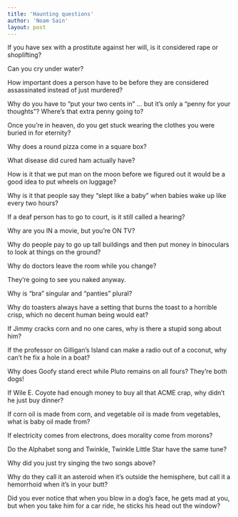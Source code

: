 ```yaml
---
title: 'Haunting questions'
author: 'Noam Sain'
layout: post
---
```


If you have sex with a prostitute against her will, is it considered rape or shoplifting?

Can you cry under water?

How important does a person have to be before they are considered assassinated instead of just murdered?

Why do you have to “put your two cents in” … but it’s only a “penny for your thoughts”? Where’s that extra penny going to?

Once you’re in heaven, do you get stuck wearing the clothes you were buried in for eternity?

Why does a round pizza come in a square box?

What disease did cured ham actually have?

How is it that we put man on the moon before we figured out it would be a good idea to put wheels on luggage?

Why is it that people say they “slept like a baby” when babies wake up like every two hours?

If a deaf person has to go to court, is it still called a hearing?

Why are you IN a movie, but you’re ON TV?

Why do people pay to go up tall buildings and then put money in binoculars to look at things on the ground?

Why do doctors leave the room while you change?

They’re going to see you naked anyway.

Why is “bra” singular and “panties” plural?

Why do toasters always have a setting that burns the toast to a horrible crisp, which no decent human being would eat?

If Jimmy cracks corn and no one cares, why is there a stupid song about him?

If the professor on Gilligan’s Island can make a radio out of a coconut, why can’t he fix a hole in a boat?

Why does Goofy stand erect while Pluto remains on all fours? They’re both dogs!

If Wile E. Coyote had enough money to buy all that ACME crap, why didn’t he just buy dinner?

If corn oil is made from corn, and vegetable oil is made from vegetables, what is baby oil made from?

If electricity comes from electrons, does morality come from morons?

Do the Alphabet song and Twinkle, Twinkle Little Star have the same tune?

Why did you just try singing the two songs above?

Why do they call it an asteroid when it’s outside the hemisphere, but call it a hemorrhoid when it’s in your butt?

Did you ever notice that when you blow in a dog’s face, he gets mad at you, but when you take him for a car ride, he sticks his head out the window?

